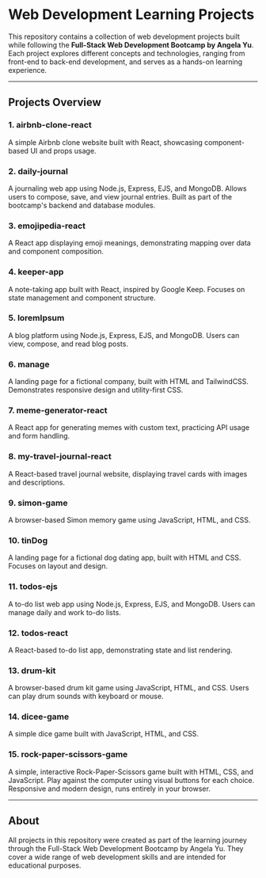 # Web Development Learning Projects

This repository contains a collection of web development projects built while following the **Full-Stack Web Development Bootcamp by Angela Yu**. Each project explores different concepts and technologies, ranging from front-end to back-end development, and serves as a hands-on learning experience.

---

## Projects Overview

### 1. airbnb-clone-react

A simple Airbnb clone website built with React, showcasing component-based UI and props usage.

### 2. daily-journal

A journaling web app using Node.js, Express, EJS, and MongoDB. Allows users to compose, save, and view journal entries. Built as part of the bootcamp's backend and database modules.

### 3. emojipedia-react

A React app displaying emoji meanings, demonstrating mapping over data and component composition.

### 4. keeper-app

A note-taking app built with React, inspired by Google Keep. Focuses on state management and component structure.

### 5. loremIpsum

A blog platform using Node.js, Express, EJS, and MongoDB. Users can view, compose, and read blog posts.

### 6. manage

A landing page for a fictional company, built with HTML and TailwindCSS. Demonstrates responsive design and utility-first CSS.

### 7. meme-generator-react

A React app for generating memes with custom text, practicing API usage and form handling.

### 8. my-travel-journal-react

A React-based travel journal website, displaying travel cards with images and descriptions.

### 9. simon-game

A browser-based Simon memory game using JavaScript, HTML, and CSS.

### 10. tinDog

A landing page for a fictional dog dating app, built with HTML and CSS. Focuses on layout and design.

### 11. todos-ejs

A to-do list web app using Node.js, Express, EJS, and MongoDB. Users can manage daily and work to-do lists.

### 12. todos-react

A React-based to-do list app, demonstrating state and list rendering.

### 13. drum-kit

A browser-based drum kit game using JavaScript, HTML, and CSS. Users can play drum sounds with keyboard or mouse.

### 14. dicee-game

A simple dice game built with JavaScript, HTML, and CSS.

### 15. rock-paper-scissors-game

A simple, interactive Rock-Paper-Scissors game built with HTML, CSS, and JavaScript. Play against the computer using visual buttons for each choice. Responsive and modern design, runs entirely in your browser.

---

## About

All projects in this repository were created as part of the learning journey through the Full-Stack Web Development Bootcamp by Angela Yu. They cover a wide range of web development skills and are intended for educational purposes.
